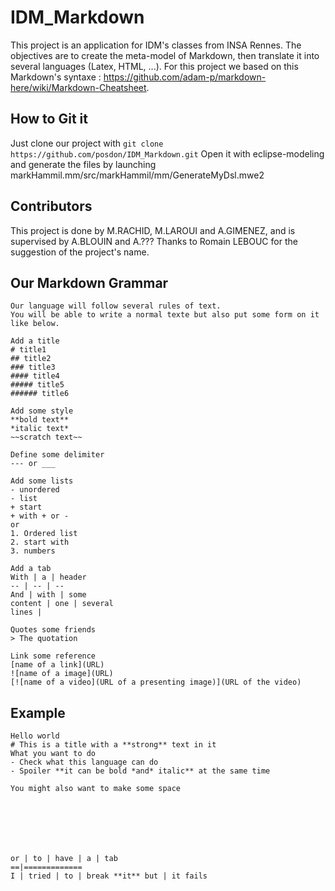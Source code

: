 # IDM_Markdown

This project is an application for IDM's classes from INSA Rennes. The objectives are to create the meta-model of Markdown, then translate it into several languages (Latex, HTML, ...). For this project we based on this Markdown's syntaxe : https://github.com/adam-p/markdown-here/wiki/Markdown-Cheatsheet.

## How to Git it

Just clone our project with `git clone https://github.com/posdon/IDM_Markdown.git`
Open it with eclipse-modeling and generate the files by launching markHammil.mm/src/markHammil/mm/GenerateMyDsl.mwe2

## Contributors

This project is done by M.RACHID, M.LAROUI and A.GIMENEZ, and is supervised by A.BLOUIN and A.???
Thanks to Romain LEBOUC for the suggestion of the project's name.

## Our Markdown Grammar

```
Our language will follow several rules of text.
You will be able to write a normal texte but also put some form on it like below.

Add a title
# title1
## title2
### title3
#### title4
##### title5
###### title6

Add some style
**bold text**
*italic text*
~~scratch text~~

Define some delimiter
--- or ___

Add some lists
- unordered
- list
+ start
+ with + or -
or
1. Ordered list
2. start with
3. numbers

Add a tab
With | a | header
-- | -- | --
And | with | some
content | one | several
lines |

Quotes some friends
> The quotation

Link some reference
[name of a link](URL)
![name of a image](URL)
[![name of a video](URL of a presenting image)](URL of the video)

```

## Example

```
Hello world
# This is a title with a **strong** text in it
What you want to do 
- Check what this language can do
- Spoiler **it can be bold *and* italic** at the same time

You might also want to make some space







or | to | have | a | tab
==|=============
I | tried | to | break **it** but | it fails
```
